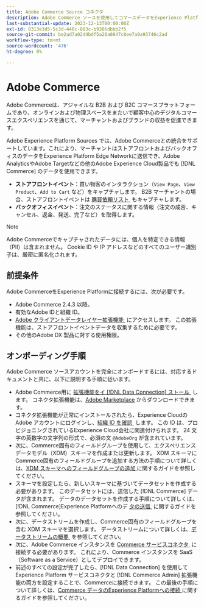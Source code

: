 ```yaml
---
title: Adobe Commerce Source コネクタ
description: Adobe Commerce ソースを使用してコマースデータをExperience Platformに取り込む方法を説明します。
last-substantial-update: 2023-12-13T00:00:00Z
exl-id: 8313e3d5-5c3d-448c-883c-b9386dbbb2f5
source-git-commit: be2ad7a02d4bdf5a26a0847c8ee7a9a93746c2ad
workflow-type: tm+mt
source-wordcount: '476'
ht-degree: 0%

---
```


# Adobe Commerce

Adobe Commerceは、アジャイルな B2B および B2C コマースプラットフォームであり、オンラインおよび物理スペースをまたいで顧客中心のデジタルコマースエクスペリエンスを通じて、マーチャントおよびブランドの収益を促進できます。

Adobe Experience Platform Sources では、Adobe Commerceとの統合をサポートしています。これにより、マーチャントはストアフロントおよびバックオフィスのデータをExperience Platform Edge Networkに送信でき、Adobe AnalyticsやAdobe Targetなどの他のAdobe Experience Cloud製品でも [!DNL Commerce] のデータを使用できます。

* **ストアフロントイベント**：買い物客のインタラクション（`View Page`、`View Product`、`Add to Cart` など）をキャプチャします。 B2B マーチャントの場合、ストアフロントイベントは [&#x200B; 購買依頼リスト &#x200B;](https://experienceleague.adobe.com/docs/commerce-admin/b2b/requisition-lists/requisition-lists.html?lang=ja) もキャプチャします。
* **バックオフィスイベント**：注文のステータスに関する情報（注文の成否、キャンセル、返金、発送、完了など）を取得します。

>[!NOTE]
>
>Adobe Commerceでキャプチャされたデータには、個人を特定できる情報（PII）は含まれません。 Cookie ID や IP アドレスなどのすべてのユーザー識別子は、厳密に匿名化されます。

## 前提条件

Adobe CommerceをExperience Platformに接続するには、次が必要です。

* Adobe Commerce 2.4.3 以降。
* 有効なAdobe IDと組織 ID。
* [Adobe クライアントデータレイヤー拡張機能 &#x200B;](../../../tags/extensions/client/client-data-layer/overview.md) にアクセスします。 この拡張機能は、ストアフロントイベントデータを収集するために必要です。
* その他のAdobe DX 製品に対する使用権限。

## オンボーディング手順

Adobe Commerce ソースアカウントを完全にオンボードするには、対応するドキュメントと共に、以下に説明する手順に従います。

* Adobe Commerce用に [&#x200B; 拡張機能をイ  [!DNL Data Connection]  ストール &#x200B;](https://experienceleague.adobe.com/docs/commerce-merchant-services/data-connection/fundamentals/install.html?lang=ja) します。 コネクタ拡張機能は、[Adobe Marketplace](https://commercemarketplace.adobe.com/magento-experience-platform-connector.html) からダウンロードできます。
* コネクタ拡張機能が正常にインストールされたら、Experience CloudのAdobe アカウントにログインし、[&#x200B; 組織 ID を確認 &#x200B;](https://experienceleague.adobe.com/docs/core-services/interface/administration/organizations.html?lang=ja#concept_EA8AEE5B02CF46ACBDAD6A8508646255) します。 この ID は、プロビジョニングされているExperience Cloud会社に関連付けられます。 24 文字の英数字の文字列の形式で、必須の文 `@AdobeOrg` が含まれています。
* 次に、Commerce固有のフィールドグループを使用して、エクスペリエンスデータモデル（XDM）スキーマを作成または更新します。 XDM スキーマにCommerce固有のフィールドグループを追加する方法の手順について詳しくは、[XDM スキーマへのフィールドグループの追加 &#x200B;](https://experienceleague.adobe.com/docs/commerce-merchant-services/data-connection/fundamentals/update-xdm.html?lang=ja) に関するガイドを参照してください。
* スキーマを設定したら、新しいスキーマに基づいてデータセットを作成する必要があります。 このデータセットには、送信した [!DNL Commerce] データが含まれます。 データのデータセットを作成する手順について詳しくは、[!DNL Commerce]Experience Platformへのデ [&#x200B; タの送信 &#x200B;](https://experienceleague.adobe.com/docs/platform-learn/implement-mobile-sdk/experience-cloud/platform.html?lang=ja#create-a-dataset) に関するガイドを参照してください。
* 次に、データストリームを作成し、Commerce固有のフィールドグループを含む XDM スキーマを選択します。 データストリームについて詳しくは、[&#x200B; データストリームの概要 &#x200B;](https://experienceleague.adobe.com/docs/experience-platform/datastreams/overview.html?lang=ja) を参照してください。
* 次に、Adobe Commerce インスタンスを [Commerce サービスコネクタ &#x200B;](https://experienceleague.adobe.com/docs/commerce-merchant-services/user-guides/integration-services/saas.html?lang=ja) に接続する必要があります。 これにより、Commerce インスタンスを SaaS （Software as a Service）としてデプロイできます。
* 前述のすべての設定が完了したら、[!DNL Data Connection] を使用してExperience Platform サービスコネクタと [!DNL Commerce Admin] 拡張機能の両方を設定することで、Commerceに接続できます。 この最後の手順について詳しくは、[Commerce データのExperience Platformへの接続 &#x200B;](https://experienceleague.adobe.com/docs/commerce-merchant-services/data-connection/fundamentals/connect-data.html?lang=ja) に関するガイドを参照してください。
